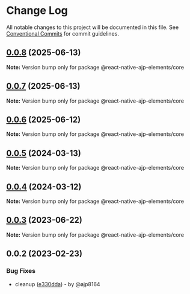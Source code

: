 # Change Log

All notable changes to this project will be documented in this file.
See [Conventional Commits](https://conventionalcommits.org) for commit guidelines.

## [0.0.8](https://github.com/ajp8164/react-native-ajp-elements/compare/@react-native-ajp-elements/core@0.0.7...@react-native-ajp-elements/core@0.0.8) (2025-06-13)

**Note:** Version bump only for package @react-native-ajp-elements/core

## [0.0.7](https://github.com/ajp8164/react-native-ajp-elements/compare/@react-native-ajp-elements/core@0.0.6...@react-native-ajp-elements/core@0.0.7) (2025-06-13)

**Note:** Version bump only for package @react-native-ajp-elements/core

## [0.0.6](https://github.com/ajp8164/react-native-ajp-elements/compare/@react-native-ajp-elements/core@0.0.5...@react-native-ajp-elements/core@0.0.6) (2025-06-12)

**Note:** Version bump only for package @react-native-ajp-elements/core

## [0.0.5](https://github.com/ajp8164/react-native-ajp-elements/compare/@react-native-ajp-elements/core@0.0.4...@react-native-ajp-elements/core@0.0.5) (2024-03-13)

**Note:** Version bump only for package @react-native-ajp-elements/core

## [0.0.4](https://github.com/ajp8164/react-native-ajp-elements/compare/@react-native-ajp-elements/core@0.0.3...@react-native-ajp-elements/core@0.0.4) (2024-03-12)

**Note:** Version bump only for package @react-native-ajp-elements/core

## [0.0.3](https://github.com/ajp8164/react-native-ajp-elements/compare/@react-native-ajp-elements/core@0.0.2...@react-native-ajp-elements/core@0.0.3) (2023-06-22)

**Note:** Version bump only for package @react-native-ajp-elements/core

## 0.0.2 (2023-02-23)

### Bug Fixes

* cleanup ([e330dda](https://github.com/ajp8164/react-native-ajp-elements/commit/e330ddad7fb446b3c145b55dd3f98fc68397c8e4)) - by @ajp8164
